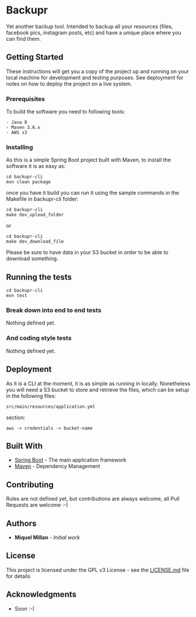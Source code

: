 # Backupr

Yet another backup tool. Intended to backup all your resources (files, facebook pics, instagram posts, etc) and have a unique place where you can find them.

## Getting Started

These instructions will get you a copy of the project up and running on your local machine for development and testing purposes. See deployment for notes on how to deploy the project on a live system.

### Prerequisites

To build the software you need to following tools:

```
- Java 8
- Maven 3.6.x
- AWS s3
```

### Installing

As this is a simple Spring Boot project built with Maven, to install the software it is as easy as:

```
cd backupr-cli
mvn clean package
```

once you have it build you can run it using the sample commands in the Makefile in backupr-cli folder:
```
cd backupr-cli
make dev_upload_folder
```
or
```
cd backupr-cli
make dev_download_file
```
Please be sure to have data in your S3 bucket in order to be able to download something.

## Running the tests
```
cd backupr-cli
mvn test
```
### Break down into end to end tests

Nothing defined yet.

### And coding style tests

Nothing defined yet.

## Deployment

As it is a CLI at the moment, it is as simple as running in locally. Nonetheless you will need a S3 bucket to store and retrieve the files, which can be setup in the following files:

```
src/main/resources/application.yml
```
section:

```
aws -> credentials -> bucket-name
```

## Built With

* [Spring Boot](https://spring.io/projects/spring-boot) - The main application framework
* [Maven](https://maven.apache.org/) - Dependency Management

## Contributing

Rules are not defined yet, but contributions are always welcome, all Pull Requests are welcome :-)

## Authors

* **Miquel Millan** - *Initial work*

## License

This project is licensed under the GPL v3 License - see the [LICENSE.md](LICENSE.md) file for details

## Acknowledgments

* Soon :-)
